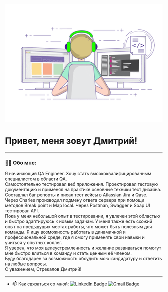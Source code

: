 ![Header](https://github.com/baddmitry/dmitrystrekalov/blob/main/assets/gif.gif)


# Привет, меня зовут Дмитрий!

---

### 👨‍💻 Обо мне:

Я начинающий QA Engineer. Хочу стать высококвалифицированным
специалистом в области QA.  
Самостоятельно тестировал веб приложения. Проектировал тестовую документацию и применял на практике основные техники тест дизайна. Составлял баг репорты и писал тест кейсы в Atlassian Jira и Qase.  
Через Charles производил подмену ответа сервера при помощи методов Break point и Map local. Через Postman, Swagger и Soap UI тестировал API.  
Пока у меня небольшой опыт в тестировании, я увлечен этой областью и быстро
адаптируюсь к новым задачам. У меня также есть схожий опыт на предыдущих местах
работы, что может быть полезным для команды. Я ищу возможность работать в динамичной и профессиональной среде, где я смогу применять свои навыки и учиться у опытных коллег.  
Я уверен, что моя целеустремленность и желание развиваться помогут мне быстро влиться в команду и стать ценным её членом.   
Буду благодарен за возможность обсудить мою кандидатуру и ответить на любые вопросы.  
С уважением, Стрекалов Дмитрий!

---

- 📫 Как связаться со мной: [![LinkedIn Badge](https://img.shields.io/badge/-@strekalov-dmitrii-blue?style=flat&logo=LinkedIn&logoColor=white)](https://www.linkedin.com/in/strekalov-dmitrii/) [![Gmail Badge](https://img.shields.io/badge/-Gmail-red?style=flat&logo=Gmail&logoColor=white)](mailto:strekalov.d@gmail.com)
